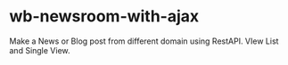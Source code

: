 # wb-newsroom-with-ajax
Make a News or Blog post from different domain using RestAPI. VIew List and Single View.
